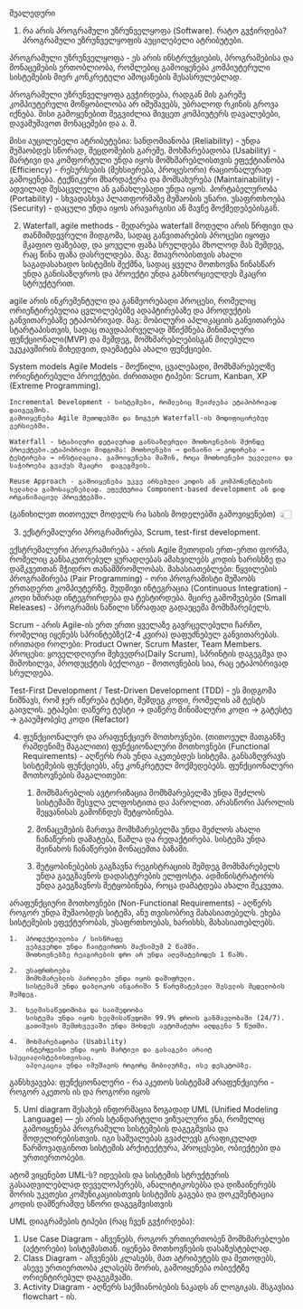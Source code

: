 შუალედური


1. რა არის პროგრამული უზრუნველყოფა (Software). რატო გვჭირდება? პროგრამული უზრუნველყოფის აუცილებელი ატრიბუტები.

პროგრამული უზრუნველყოფა - ეს არის ინსტრუქციების, პროგრამებისა და მონაცემების ერთობლიობა, რომლებიც გამოიყენება კომპიუტერული სისტემების მიერ კონკრეტული ამოცანების შესასრულებლად.

პროგრამული უზრუნველყოფა გვჭირდება, რადგან მის გარეშე კომპიუტერული მოწყობილობა არ იმუშავებს, უბრალოდ რკინის გროვა იქნება. მისი გამოყენებით შეგვიძლია მივცეთ კომპიუტერს დავალებები, დავამუშავოთ მონაცემები და ა. შ.

მისი აუცილებელი ატრიბუტებია:
	სანდომიანობა (Reliability) - უნდა მუშაობდეს სწორად, შეცდომების გარეშე.
	მოხმარებადობა (Usability) - მარტივი და კომფორტული უნდა იყოს მომხმარებლისთვის
	ეფექტიანობა (Efficiency) - რესურსების (მეხსიერება, პროცესორი) რაციონალურად გამოყენება.
	ტექნიკური მხარდაჭერა და მომსახურება (Maintainability) - ადვილად შესაცვლელი ან განახლებადი უნდა იყოს.
	პორტაბელურობა (Portability) - სხვადასხვა პლათფორმაზე მუშაობის უნარი.
	უსაფრთხოება (Security) - დაცული უნდა იყოს არავარგისი ან მავნე მოქმედებებისგან.

2. Waterfall, agile methods - შედარება
waterfall მოდელი არის წრფივი და თანმიმდევრული მიდგომა, სადაც განვითარების პროცესი იყოფა მკაფიო ფაზებად, და ყოველი ფაზა სრულდება მხოლოდ მას შემდეგ, რაც წინა ფაზა დასრულდება. 
მაგ: მთავრობისთვის ახალი საგადასახადო სისტემის შექმნა, სადაც ყველა მოთხოვნა წინასწარ უნდა განისაზღვროს და პროექტი უნდა განხორციელდეს მკაცრი სტრუქტურით.

agile არის ინკრემენტული და განმეორებადი პროცესი, რომელიც ორიენტირებულია ცვლილებებზე ადაპტირებაზე და პროდუქტის განვითარებაზე ეტაპობრივად. 
მაგ: მობილური აპლიკაციის განვითარება სტარტაპისთვის, სადაც თავდაპირველად შწიქმნება მინიმალური ფუნქციონალი(MVP) და შემდეგ, მომხმარებლებისგან მიღებული უკუკავშირის მიხედვით, დაემატება ახალი ფუნქციები. 

  System models
	Agile Models - მოქნილი, ცვალებადი, მომხმარებელზე ორიენტირებული პროექტები.
	ძირითადი ტიპები: Scrum, Kanban, XP (Extreme Programming).

	Incremental Development - სისტემები, რომლებიც შეიძლება ეტაპობრივად დაიგეგმოს.
	გამოიყენება Agile მეთოდებში და ზოგჯერ Waterfall-ის მოდიფიცირებულ ვერსიებში.

	Waterfall - სტაბილური დეტალურად განსაზღვრული მოთხოვნების მქონდე პროექტები.ეტაპობრივი მიდგომა: მოთხოვნები → დიზაინი → კოდირება → ტესტირება → ინსტალაცია. გამოიყენება მაშინ, როცა მოთხოვნები უცვლელია და საჭიროება გვაქვს მკაცრი 	დაგეგმვის.

	Reuse Approach - გამოიყენება უკვე არსებული კოდის ან კომპონენტების ხელახლა გამოსაყენებლად. ეფექტურია Component-based development ან დიდ ორგანიზაციულ პროექტებში.

(განიხილეთ თითოეულ მოდელს რა სახის მოდელებში გამოვიყენებთ)  👆🏻

3. ექსტრემალური პროგრამირება, Scrum, test-first development.

ექსტრემალური პროგრამირება - არის Agile მეთოდის ერთ-ერთი ფორმა, რომელიც განსაკუთრებულ ყურადღებას ამახვილებს კოდის ხარისხზე და დამკვეთთან მჭიდრო თანამშრომლობას.
მახასიათებლები:
	წყვილების პროგრამირება (Pair Programming) - ორი პროგრამისტი მუშაობს ერთადერთ კომპიუტერზე.
	მუდმივი ინტეგრაცია (Continuous Integration) - კოდი ხშირად ინტეგრირდება და ტესტირდება.
	მცირე გამოშვებები (Small Releases) - პროგრამის ნაწილი სწრაფად გადაეცემა მომხმარებელს.

Scrum - არის Agile-ის ერთ ერთი ყველაზე გავრცელებული ჩარჩო, რომელიც იყენებს სპრინტებზე(2-4 კვირა) დაფუძნებულ განვითარებას.
ირითადი როლები: Product Owner, Scrum Master, Team Members.
პროცესი: ყოველდღიური შეხვედრა(Daily Scrum), სპრინტის დაგეგმვა და მიმოხილვა, პროდუცქტის ბექლოგი - მოთოვნების სია, რაც ეტაპობრივად სრულდება.


Test-First Development / Test-Driven Development (TDD) - ეს მიდგომა ნიშნავს, რომ ჯერ იწერება ტესტი, შემდეგ კოდი, რომელის ამ ტესტს გაივლის.
ეტაპები: დაწერე ტესტი -> დაწერე მინიმალური კოდი -> გატესტე -> გააუმჯობესე კოდი (Refactor)


4. ფუნქციონალურ და არაფუნქციურ მოთხოვნები.
(თითოეულ მათგანზე რამდენიმე მაგალითი)
ფუნქციონალური მოთხოვნები (Functional Requirements) - აღწერს რას უნდა აკეთებდეს სისტემა. განსაზღვრავს სისტემების ფუნქციებს, ანუ კონკრეტულ მოქმედებებს.
ფუნქციონალური მოთხოვნების მაგალითები:

	1.	მომხმარებლის ავტორიზაცია
		მომხმარებელმა უნდა შეძლოს სისტემაში შესვლა ელფოსტითა და პაროლით.
		არასწორი პაროლის შეყვანისას გამოჩნდეს შეტყობინება.

	2.	მონაცემების მართვა
		მომხმარებელმა უნდა შეძლოს ახალი ჩანაწერის დამატება, წაშლა და რედაქტირება.
		სისტემა უნდა შეინახოს ჩანაწერები მონაცემთა ბაზაში.

	3.	შეტყობინებების გაგზავნა
		რეგისტრაციის შემდეგ მომხმარებელს უნდა გაეგზავნოს დადასტურების ელფოსტა.
		ადმინისტრატორს უნდა გაეგზავნოს შეტყობინება, როცა დამატდება ახალი შეკვეთა.

არაფუნქციური მოთხოვნები (Non-Functional Requirements) - აღწერს როგორ უნდა მუშაობდეს სიტემა, ანუ თვისობრივ მახასიათებელს. ეხება სისტემების ეფექტურობას, უსაფრთხოებას, ხარისხს, მახასიათებლებს.

	1.	პროდუქტიულობა / სისწრაფე
		ვებგვერდი უნდა ჩაიტვირთოს მაქსიმუმ 2 წამში.
		მოთხოვნებზე რეაგირების დრო არ უნდა აღემატებოდეს 1 წამს.

	2.	უსაფრთხოება
		მომხმარებლის პაროლები უნდა იყოს დაშიფრული.
		სისტემამ უნდა დაბლოკოს ანგარიში 5 წარუმატებელი შესვლის მცდელობის შემდეგ.

	3.	ხელმისაწვდომობა და საიმედოობა
		სისტემა უნდა იყოს ხელმისაწვდომი 99.9% დროის განმავლობაში (24/7).
		გათიშვის შემთხვევაში უნდა მოხდეს ავტომატური აღდგენა 5 წუთში.

	4.	მოხმარებადობა (Usability)
		ინტერფეისი უნდა იყოს მარტივი და გასაგები არაიტ სპეციალისტებისთვისაც.
		აპლიკაცია უნდა იმუშავოს როგორც მობილურზე, ისე დესკტოპზე.

განსხვავება: 
	ფუნქციონალური - რა აკეთოს სისტემამ
	არაფუნქციური -  როგორ აკეთოს ის და როგორი იყოს

5. Uml diagram შესახებ ინფორმაცია ზოგადად
UML (Unified Modeling Language) — ეს არის სტანდარტული ვიზუალური ენა, რომელიც გამოიყენება პროგრამული სისტემების დაგეგმვისა და მოდელირებისთვის.
იგი საშუალებას გვაძლევს გრაფიკულად წარმოვადგინოთ სისტემის არქიტექტურა, პროცესები, ობიექტები და ურთიერთობები.

ატომ ვიყენებთ UML-ს?
იდეების და სისტემის სტრუქტურის გასაადვილებლად
დეველოპერებს, ანალიტიკოსებსა და დიზაინერებს შორის უკეთესი კომუნიკაციისთვის
სისტემის გაგება და დოკუმენტაცია
კოდის დამწერამდე სწორი დაგეგმვისთვის

UML დიაგრამების ტიპები (რაც ჩვენ გვჭირდება):
1. Use Case Diagram - აჩვენებს, როგორ ურთიერთობენ მომხმარებლები (აქტორები) სისტემასთან. იყენება მოთხოვნების დასაზუსტებლად.
2. Class Diagram - აჩვენებს კლასებს, მათ ატრიბუტებს და მეთოდებს, ასევე ურთიერთობა კლასებს შორის, გამოიყენება ობიექტზე ორიენტირებულ დაგეგმვაში.
3. Activity Diagram - აღწერს საქმიანობების ნაკადს ან ლოგიკას. მსგავსია flowchart - ის.



